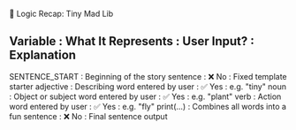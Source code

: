 🧠 Logic Recap: Tiny Mad Lib

Variable        : What It Represents                         : User Input? : Explanation
----------------------------------------------------------------------------------------------
SENTENCE_START  : Beginning of the story sentence            : ❌ No        : Fixed template starter
adjective       : Describing word entered by user            : ✅ Yes       : e.g. "tiny"
noun            : Object or subject word entered by user     : ✅ Yes       : e.g. "plant"
verb            : Action word entered by user                : ✅ Yes       : e.g. "fly"
print(...)      : Combines all words into a fun sentence     : ❌ No        : Final sentence output
